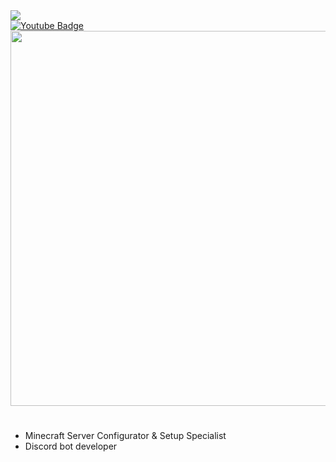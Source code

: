 <div id ="views" align="left">
<img src="https://komarev.com/ghpvc/?username=sciteeer&style=flat-square&color=blue"/>  
</div>
<div id="badges" align = "left">
  <a href="https://linktr.ee/SciTer">
    <img src="https://img.shields.io/badge/YouTube-red?style=for-the-badge&logo=youtube&logoColor=white" alt="Youtube Badge"/>
  </a>
</div>

<div id="header" align="center">
  <img src="https://cdn.discordapp.com/attachments/1179847865670058075/1270010593222594560/minecraft_title.png?ex=66b22509&is=66b0d389&hm=bd1439900e8836a977c046cf6131d67440258bb01a2925ed76ce2b8e2fe20a12&" width="600"/>
</div>

<h1 align="center"></h1>

-  Minecraft Server Configurator & Setup Specialist
-  Discord bot developer


